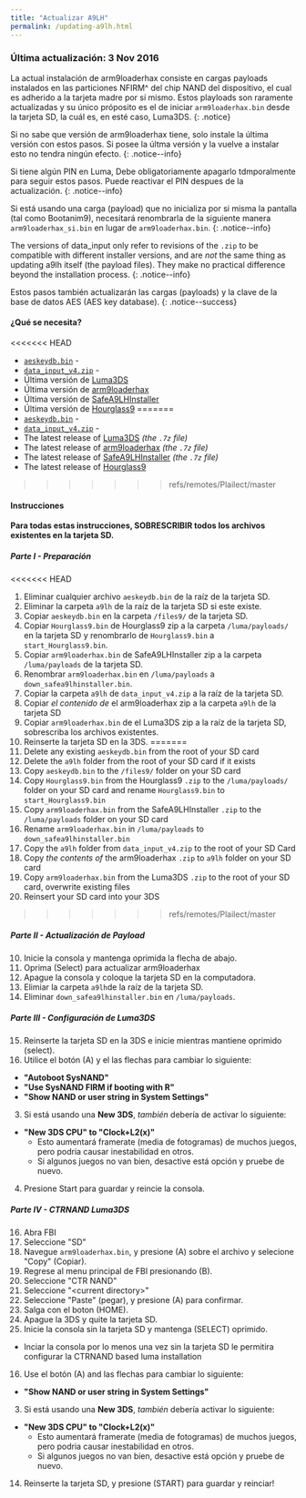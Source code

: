 ```yaml
---
title: "Actualizar A9LH"
permalink: /updating-a9lh.html
---
```


### Última actualización: 3 Nov 2016

La actual instalación de arm9loaderhax consiste en cargas payloads instalados en las particiones NFIRM^ del chip NAND del dispositivo, el cual es adherido a la tarjeta madre por sí mismo. Estos playloads son raramente actualizadas y su único próposito es el de iniciar `arm9loaderhax.bin` desde la tarjeta SD, la cuál es, en esté caso, Luma3DS.
{: .notice}

Si no sabe que versión de arm9loaderhax tiene, solo instale la última versión con estos pasos. Si posee la últma versión y la vuelve a instalar esto no tendra ningún efecto.
{: .notice--info}

Si tiene algún PIN en Luma, Debe obligatoriamente apagarlo tdmporalmente para seguir estos pasos. Puede reactivar el PIN despues de la actualización.
{: .notice--info}

Si está usando una carga (payload) que no inicializa por si misma la pantalla (tal como Bootanim9), necesitará renombrarla de la siguiente manera `arm9loaderhax_si.bin` en lugar de `arm9loaderhax.bin`.
{: .notice--info}

The versions of data_input only refer to revisions of the `.zip` to be compatible with different installer versions, and are *not* the same thing as updating a9lh itself (the payload files). They make no practical difference beyond the installation process.
{: .notice--info}

Estos pasos también actualizarán las cargas (payloads) y la clave de la base de datos AES (AES key database). 
{: .notice--success}

#### ¿Qué se necesita?

<<<<<<< HEAD
* [`aeskeydb.bin`](torrents/aeskeydb.torrent) - <code class="highlighterrouge"><a href="magnet:?xt=urn:btih:18b3a17f78e2376e05feaa150749d9fd689b25dc"><i class="fa fa-magnet" aria-hidden="true"></i></a></code>
* [`data_input_v4.zip`](torrents/data_input_v4.torrent) - <code class="highlighterrouge"><a href="magnet:?xt=urn:btih:00f03ff69b5961307303d5e4778a2f65a528bf2d"><i class="fa fa-magnet" aria-hidden="true"></i></a></code>
* Última versión de [Luma3DS](https://github.com/AuroraWright/Luma3DS/releases/latest)
* Última versión de [arm9loaderhax](https://github.com/AuroraWright/arm9loaderhax/releases/latest)
* Última versión de [SafeA9LHInstaller](https://github.com/AuroraWright/SafeA9LHInstaller/releases/latest)
* Última versión de [Hourglass9](https://github.com/d0k3/Hourglass9/releases/latest)
=======
* [`aeskeydb.bin`](torrents/aeskeydb.torrent) - <code class="highlighterrouge"><a href="magnet:?xt=urn:btih:18b3a17f78e2376e05feaa150749d9fd689b25dc&dn=aeskeydb.bin&tr=udp%3A%2F%2Ftracker.coppersurfer.tk%3A6969%2Fannounce&tr=udp%3A%2F%2Ftracker.opentrackr.org%3A1337%2Fannounce&tr=http%3A%2F%2Ftracker.opentrackr.org%3A1337%2Fannounce&tr=udp%3A%2F%2Fzer0day.ch%3A1337%2Fannounce&tr=udp%3A%2F%2Ftracker.leechers-paradise.org%3A6969%2Fannounce&tr=http%3A%2F%2Fexplodie.org%3A6969%2Fannounce&tr=udp%3A%2F%2Fexplodie.org%3A6969%2Fannounce&tr=udp%3A%2F%2F9.rarbg.com%3A2710%2Fannounce&tr=udp%3A%2F%2Fp4p.arenabg.com%3A1337%2Fannounce&tr=http%3A%2F%2Fp4p.arenabg.com%3A1337%2Fannounce&tr=udp%3A%2F%2Ftracker.aletorrenty.pl%3A2710%2Fannounce&tr=http%3A%2F%2Ftracker.aletorrenty.pl%3A2710%2Fannounce&tr=http%3A%2F%2Ftracker1.wasabii.com.tw%3A6969%2Fannounce&tr=http%3A%2F%2Ftracker.baravik.org%3A6970%2Fannounce&tr=http%3A%2F%2Ftracker.tfile.me%2Fannounce&tr=udp%3A%2F%2Ftorrent.gresille.org%3A80%2Fannounce&tr=http%3A%2F%2Ftorrent.gresille.org%2Fannounce&tr=udp%3A%2F%2Ftracker.yoshi210.com%3A6969%2Fannounce&tr=udp%3A%2F%2Ftracker.tiny-vps.com%3A6969%2Fannounce&tr=udp%3A%2F%2Ftracker.filetracker.pl%3A8089%2Fannounce"><i class="fa fa-magnet" aria-hidden="true"></i></a></code>
* [`data_input_v4.zip`](torrents/data_input_v4.torrent) - <code class="highlighterrouge"><a href="magnet:?xt=urn:btih:00f03ff69b5961307303d5e4778a2f65a528bf2d&dn=data%5Finput%5Fv4.zip&tr=udp%3A%2F%2Ftracker.coppersurfer.tk%3A6969%2Fannounce&tr=udp%3A%2F%2Ftracker.opentrackr.org%3A1337%2Fannounce&tr=http%3A%2F%2Ftracker.opentrackr.org%3A1337%2Fannounce&tr=udp%3A%2F%2Fzer0day.ch%3A1337%2Fannounce&tr=udp%3A%2F%2Ftracker.leechers-paradise.org%3A6969%2Fannounce&tr=http%3A%2F%2Fexplodie.org%3A6969%2Fannounce&tr=udp%3A%2F%2Fexplodie.org%3A6969%2Fannounce&tr=udp%3A%2F%2F9.rarbg.com%3A2710%2Fannounce&tr=udp%3A%2F%2Fp4p.arenabg.com%3A1337%2Fannounce&tr=http%3A%2F%2Fp4p.arenabg.com%3A1337%2Fannounce&tr=udp%3A%2F%2Ftracker.aletorrenty.pl%3A2710%2Fannounce&tr=http%3A%2F%2Ftracker.aletorrenty.pl%3A2710%2Fannounce&tr=http%3A%2F%2Ftracker1.wasabii.com.tw%3A6969%2Fannounce&tr=http%3A%2F%2Ftracker.baravik.org%3A6970%2Fannounce&tr=http%3A%2F%2Ftracker.tfile.me%2Fannounce&tr=udp%3A%2F%2Ftorrent.gresille.org%3A80%2Fannounce&tr=http%3A%2F%2Ftorrent.gresille.org%2Fannounce&tr=udp%3A%2F%2Ftracker.yoshi210.com%3A6969%2Fannounce&tr=udp%3A%2F%2Ftracker.tiny-vps.com%3A6969%2Fannounce&tr=udp%3A%2F%2Ftracker.filetracker.pl%3A8089%2Fannounce"><i class="fa fa-magnet" aria-hidden="true"></i></a></code>
* The latest release of [Luma3DS](https://github.com/AuroraWright/Luma3DS/releases/latest) *(the `.7z` file)*
* The latest release of [arm9loaderhax](https://github.com/AuroraWright/arm9loaderhax/releases/latest) *(the `.7z` file)*
* The latest release of [SafeA9LHInstaller](https://github.com/AuroraWright/SafeA9LHInstaller/releases/latest) *(the `.7z` file)*
* The latest release of [Hourglass9](https://github.com/d0k3/Hourglass9/releases/latest)
>>>>>>> refs/remotes/Plailect/master

#### Instrucciones

**Para todas estas instrucciones, SOBRESCRIBIR todos los archivos existentes en la tarjeta SD.**

##### Parte I - Preparación

<<<<<<< HEAD
1. Eliminar cualquier archivo `aeskeydb.bin` de la raíz de la tarjeta SD.
4. Eliminar la carpeta `a9lh` de la raíz de la tarjeta SD si este existe.
2. Copiar `aeskeydb.bin` en la carpeta `/files9/` de la tarjeta SD.
3. Copiar `Hourglass9.bin` de Hourglass9 zip a la carpeta `/luma/payloads/` en la tarjeta SD y renombrarlo de `Hourglass9.bin` a `start_Hourglass9.bin`.
5. Copiar `arm9loaderhax.bin` de SafeA9LHInstaller zip a la carpeta `/luma/payloads` de la tarjeta SD.
6. Renombrar `arm9loaderhax.bin` en `/luma/payloads` a `down_safea9lhinstaller.bin`.
7. Copiar la carpeta `a9lh` de `data_input_v4.zip` a la raíz de la tarjeta SD.
7. Copiar _el contenido de_ el arm9loaderhax zip a la carpeta `a9lh` de la tarjeta SD
8. Copiar `arm9loaderhax.bin` de el Luma3DS zip a la raíz de la tarjeta SD, sobrescriba los archivos existentes.
9. Reinserte la tarjeta SD en la 3DS.
=======
1. Delete any existing `aeskeydb.bin` from the root of your SD card
4. Delete the `a9lh` folder from the root of your SD card if it exists
2. Copy `aeskeydb.bin` to the `/files9/` folder on your SD card
3. Copy `Hourglass9.bin` from the Hourglass9 `.zip` to the `/luma/payloads/` folder on your SD card and rename `Hourglass9.bin` to `start_Hourglass9.bin`
5. Copy `arm9loaderhax.bin` from the SafeA9LHInstaller `.zip` to the `/luma/payloads` folder on your SD card
6. Rename `arm9loaderhax.bin` in `/luma/payloads` to `down_safea9lhinstaller.bin`
7. Copy the `a9lh` folder from `data_input_v4.zip` to the root of your SD Card
7. Copy _the contents of_ the arm9loaderhax `.zip` to `a9lh` folder on your SD card
8. Copy `arm9loaderhax.bin` from the Luma3DS `.zip` to the root of your SD card, overwrite existing files
9. Reinsert your SD card into your 3DS
>>>>>>> refs/remotes/Plailect/master

##### Parte II - Actualización de Payload

10. Inicie la consola y mantenga oprimida la flecha de abajo.
11. Oprima (Select) para actualizar arm9loaderhax
12. Apague la consola y coloque la tarjeta SD en la computadora.
13. Elimiar la carpeta `a9lh`de la raíz de la tarjeta SD.
14. Eliminar `down_safea9lhinstaller.bin` en `/luma/payloads`.

##### Parte III - Configuración de Luma3DS

15. Reinserte  la tarjeta SD en la 3DS e inicie mientras mantiene oprimido (select).
16. Utilice el botón (A) y el las flechas para cambiar lo siguiente:    
  + **"Autoboot SysNAND"**
  + **"Use SysNAND FIRM if booting with R"**
  + **"Show NAND or user string in System Settings"**
3. Si está usando una **New 3DS**, *también* debería de activar lo siguiente:
  + **"New 3DS CPU" to "Clock+L2(x)"**
    + Esto aumentará framerate (media de fotogramas) de muchos juegos, pero podria causar inestabilidad en otros.
    + Si algunos juegos no van bien, desactive está opción y pruebe de nuevo.
4. Presione Start para guardar y reincie la consola.

##### Parte IV - CTRNAND Luma3DS

16. Abra FBI
17. Seleccione "SD"
18. Navegue `arm9loaderhax.bin`, y presione (A) sobre el archivo y selecione "Copy" (Copiar).
9. Regrese al menu principal de FBI presionando (B).
10. Seleccione "CTR NAND"
11. Seleccione "\<current directory>"
12. Seleccione "Paste" (pegar), y presione (A) para confirmar.
8. Salga con el boton (HOME).
9. Apague la 3DS y quite la tarjeta SD.
10. Inicie la consola sin la tarjeta SD y mantenga (SELECT) oprimido.
  + Inciar la consola por lo menos una vez sin la tarjeta SD le permitira configurar la CTRNAND based luma installation
16. Use el botón (A) and las flechas para cambiar lo siguiente:    
  + **"Show NAND or user string in System Settings"**
3. Si está usando una **New 3DS**, *también* debería activar lo siguiente:
  + **"New 3DS CPU" to "Clock+L2(x)"**
    + Esto aumentará framerate (media de fotogramas) de muchos juegos, pero podria causar inestabilidad en otros.
    + Si algunos juegos no van bien, desactive está opción y pruebe de nuevo.
14. Reinserte la tarjeta SD, y presione (START) para guardar y reinciar!
